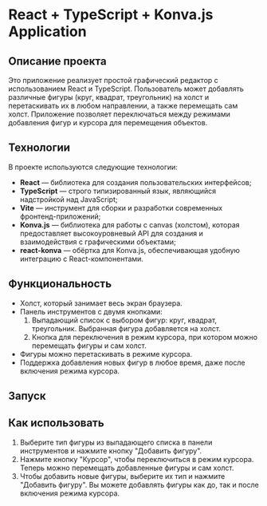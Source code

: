 # React + TypeScript + Konva.js Application

## Описание проекта

Это приложение реализует простой графический редактор с использованием React и TypeScript. Пользователь может добавлять различные фигуры (круг, квадрат, треугольник) на холст и перетаскивать их в любом направлении, а также перемещать сам холст. Приложение позволяет переключаться между режимами добавления фигур и курсора для перемещения объектов.

## Технологии

В проекте используются следующие технологии:

- **React** — библиотека для создания пользовательских интерфейсов;
- **TypeScript** — строго типизированный язык, являющийся надстройкой над JavaScript;
- **Vite** — инструмент для сборки и разработки современных фронтенд-приложений;
- **Konva.js** — библиотека для работы с canvas (холстом), которая предоставляет высокоуровневый API для создания и взаимодействия с графическими объектами;
- **react-konva** — обёртка для Konva.js, обеспечивающая удобную интеграцию с React-компонентами.

## Функциональность

- Холст, который занимает весь экран браузера.
- Панель инструментов с двумя кнопками:
  1. Выпадающий список с выбором фигур: круг, квадрат, треугольник. Выбранная фигура добавляется на холст.
  2. Кнопка для переключения в режим курсора, при котором можно перемещать фигуры и сам холст.
- Фигуры можно перетаскивать в режиме курсора.
- Поддержка добавления новых фигур в любое время, даже после включения режима курсора.
  
## Запуск


## Как использовать

1. Выберите тип фигуры из выпадающего списка в панели инструментов и нажмите кнопку "Добавить фигуру".
2. Нажмите кнопку "Курсор", чтобы переключиться в режим курсора. Теперь можно перемещать добавленные фигуры и сам холст.
3. Чтобы добавить новые фигуры, выберите их тип и нажмите "Добавить фигуру". Вы можете добавлять фигуры как до, так и после включения режима курсора.
